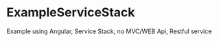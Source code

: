 ExampleServiceStack
===================

Example using Angular, Service Stack, no MVC/WEB Api, Restful service
